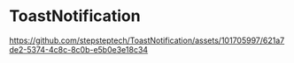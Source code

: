 # ToastNotification




https://github.com/stepsteptech/ToastNotification/assets/101705997/621a7de2-5374-4c8c-8c0b-e5b0e3e18c34

